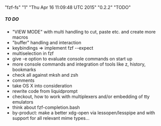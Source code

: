 "fzf-fs" "1" "Thu Apr 16 11:09:48 UTC 2015" "0.2.2" "TODO"

##### TO DO

- "VIEW MODE" with multi handling to cut, paste etc. and create more macros
- "buffer" handling and interaction
- keybindings => implement fzf --expect
- multiselection in fzf
- give -e option to evaluate console commands on start up
- more console commands and integration of tools like z, history, bookmarks
- check all against mksh and zsh
- comments
- take OS X into consideration
- rewrite code from liquidprompt
- checkout, how to work with multiplexers and/or embedding of tty emulators
- think about fzf-completion.bash
- by-product: make a better xdg-open via lessopen/lesspipe and with support for all relevant mime types...
